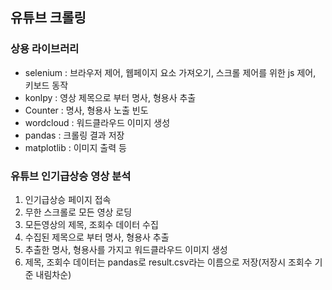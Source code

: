 ## 유튜브 크롤링
### 상용  라이브러리
- selenium : 브라우저 제어, 웹페이지 요소 가져오기, 스크롤 제어를 위한 js 제어, 키보드 동작
- konlpy : 영상 제목으로 부터 명사, 형용사 추출
- Counter : 명사, 형용사 노출 빈도
- wordcloud : 워드클라우드 이미지 생성
- pandas : 크롤링 결과 저장
- matplotlib : 이미지 출력 등

### 유튜브 인기급상승 영상 분석
1. 인기급상승 페이지 접속
2. 무한 스크롤로 모든 영상 로딩
3. 모든영상의 제목, 조회수 데이터 수집
4. 수집된 제목으로 부터 명사, 형용사 추출
5. 추출한 명사, 형용사를 가지고 워드클라우드 이미지 생성
6. 제목, 조회수 데이터는 pandas로 result.csv라는 이름으로 저장(저장시 조회수 기준 내림차순)